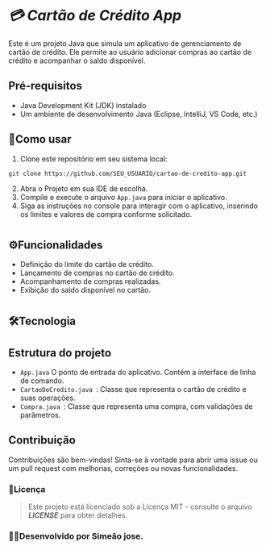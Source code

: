 # *💳 Cartão de Crédito App*

Este é um projeto Java que simula um aplicativo de gerenciamento de cartão de crédito. Ele permite ao usuário adicionar compras ao cartão de crédito e acompanhar o saldo disponível.

## Pré-requisitos

- Java Development Kit (JDK) instalado
- Um ambiente de desenvolvimento Java (Eclipse, IntelliJ, VS Code, etc.)

## 🔧Como usar

1. Clone este repositório em seu sistema local:

```bash
git clone https://github.com/SEU_USUARIO/cartao-de-credito-app.git
```
2. Abra o Projeto em sua IDE de escolha.
3. Compile e execute o arquivo `App.java` para iniciar o aplicativo.
4. Siga as instruções no console para interagir com o aplicativo, inserindo os limites e valores de compra conforme solicitado.

#

## ⚙Funcionalidades 

+ Definição do limite do cartão de crédito.
+ Lançamento de compras no cartão de crédito.
+ Acompanhamento de compras realizadas.
+ Exibição do saldo disponível no cartão.

#

## 🛠Tecnologia


## Estrutura do projeto

+ `App.java` O ponto de entrada do aplicativo. Contém a interface de linha de comando.
+  `CartaoDeCredito.java `: Classe que representa o cartão de crédito e suas operações.
+  `Compra.java `: Classe que representa uma compra, com validações de parâmetros.

 ## Contribuição

Contribuições são bem-vindas! Sinta-se à vontade para abrir uma issue ou um pull request com melhorias, correções ou novas funcionalidades.

### 📝Licença 

> Este projeto está licenciado sob a Licença MIT - consulte o arquivo  ***LICENSE***  para obter detalhes.

### ✍🏼Desenvolvido por Simeão jose.
